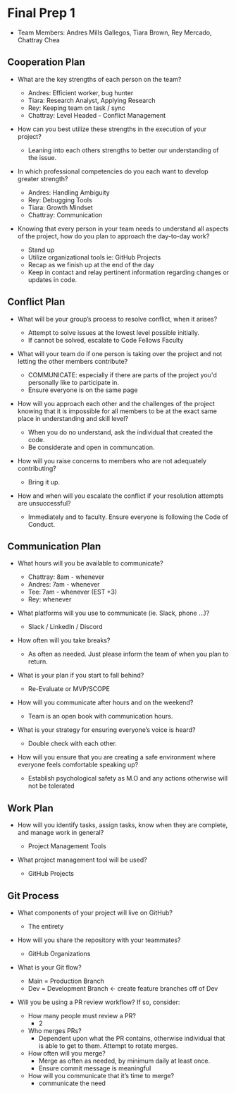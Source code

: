 # Final Prep 1

- Team Members: Andres Mills Gallegos, Tiara Brown, Rey Mercado, Chattray Chea

## Cooperation Plan

- What are the key strengths of each person on the team?
    - Andres: Efficient worker, bug hunter
    - Tiara: Research Analyst, Applying Research
    - Rey: Keeping team on task / sync
    - Chattray: Level Headed - Conflict Management 

- How can you best utilize these strengths in the execution of your project?
  - Leaning into each others strengths to better our understanding of the issue.

- In which professional competencies do you each want to develop greater strength?
  - Andres: Handling Ambiguity
  - Rey: Debugging Tools
  - Tiara: Growth Mindset
  - Chattray: Communication

- Knowing that every person in your team needs to understand all aspects of the project, how do you plan to approach the day-to-day work?
  - Stand up
  - Utilize organizational tools ie: GitHub Projects
  - Recap as we finish up at the end of the day
  - Keep in contact and relay pertinent information regarding changes or updates in code.

## Conflict Plan

- What will be your group’s process to resolve conflict, when it arises?
  - Attempt to solve issues at the lowest level possible initially.
  - If cannot be solved, escalate to Code Fellows Faculty

- What will your team do if one person is taking over the project and not letting the other members contribute?
  - COMMUNICATE: especially if there are parts of the project you'd personally like to participate in.
  - Ensure everyone is on the same page

- How will you approach each other and the challenges of the project knowing that it is impossible for all members to be at the exact same place in understanding and skill level?
  - When you do no understand, ask the individual that created the code.
  - Be considerate and open in communcation.

- How will you raise concerns to members who are not adequately contributing?
  - Bring it up.

- How and when will you escalate the conflict if your resolution attempts are unsuccessful?
  - Immediately and to faculty. Ensure everyone is following the Code of Conduct.

## Communication Plan

- What hours will you be available to communicate?
  - Chattray: 8am - whenever
  - Andres: 7am - whenever
  - Tee: 7am - whenever (EST +3)
  - Rey: whenever

- What platforms will you use to communicate (ie. Slack, phone …)?
  - Slack / LinkedIn / Discord

- How often will you take breaks?
  - As often as needed. Just please inform the team of when you plan to return.

- What is your plan if you start to fall behind?
  - Re-Evaluate or MVP/SCOPE

- How will you communicate after hours and on the weekend?
  - Team is an open book with communication hours. 

- What is your strategy for ensuring everyone’s voice is heard?
  - Double check with each other.

- How will you ensure that you are creating a safe environment where everyone feels comfortable speaking up?
  - Establish psychological safety as M.O and any actions otherwise will not be tolerated

## Work Plan

- How will you identify tasks, assign tasks, know when they are complete, and manage work in general?
  - Project Management Tools

- What project management tool will be used?
  - GitHub Projects

## Git Process

- What components of your project will live on GitHub?
  - The entirety

- How will you share the repository with your teammates?
  - GitHub Organizations

- What is your Git flow?
  - Main = Production Branch
  - Dev = Development Branch <- create feature branches off of Dev

- Will you be using a PR review workflow? If so, consider:
    - How many people must review a PR? 
      - 2
    - Who merges PRs? 
      - Dependent upon what the PR contains, otherwise individual that is able to get to them. Attempt to rotate merges.
    - How often will you merge?
      - Merge as often as needed, by minimum daily at least once.
      - Ensure commit message is meaningful
    - How will you communicate that it’s time to merge?
      - communicate the need
